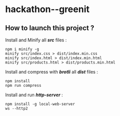 # hackathon--greenit

## How to launch this project ?

Install and Minify all ***src*** files :

```shell
npm i minify -g
minify src/index.css > dist/index.min.css
minify src/index.html > dist/index.min.html
minify src/products.html > dist/products.min.html
```

Install and compress with ***brotli*** all ***dist*** files :

```shell
npm install
npm run compress
```

Install and run ***http-server*** :

```shell
npm install -g local-web-server
ws --http2 
```